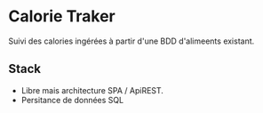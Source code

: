 # Calorie Traker

Suivi des calories ingérées à partir d'une BDD d'alimeents existant.

## Stack

- Libre mais architecture SPA / ApiREST.
- Persitance de données SQL

